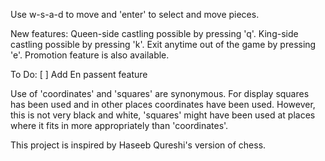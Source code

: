 
Use w-s-a-d to move and 'enter' to select and move pieces.

New features:
Queen-side castling possible by pressing 'q'.
King-side castling possible by pressing 'k'.
Exit anytime out of the game by pressing 'e'.
Promotion feature is also available.

To Do:
[ ] Add En passent feature

Use of 'coordinates' and 'squares' are synonymous. For display
squares has been used and in other places coordinates have
been used. However, this is not very black and white, 'squares'
might have been used at places where it fits in more appropriately
than 'coordinates'.

This project is inspired by Haseeb Qureshi's version of chess.
